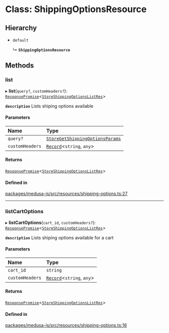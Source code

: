 # Class: ShippingOptionsResource

## Hierarchy

- `default`

  ↳ **`ShippingOptionsResource`**

## Methods

### list

▸ **list**(`query?`, `customHeaders?`): [`ResponsePromise`](../modules/internal.md#responsepromise)<[`StoreShippingOptionsListRes`](../modules/internal.md#storeshippingoptionslistres)\>

**`description`** Lists shiping options available

#### Parameters

| Name | Type |
| :------ | :------ |
| `query?` | [`StoreGetShippingOptionsParams`](internal.StoreGetShippingOptionsParams.md) |
| `customHeaders` | [`Record`](../modules/internal.md#record)<`string`, `any`\> |

#### Returns

[`ResponsePromise`](../modules/internal.md#responsepromise)<[`StoreShippingOptionsListRes`](../modules/internal.md#storeshippingoptionslistres)\>

#### Defined in

[packages/medusa-js/src/resources/shipping-options.ts:27](https://github.com/medusajs/medusa/blob/2eb2126f/packages/medusa-js/src/resources/shipping-options.ts#L27)

___

### listCartOptions

▸ **listCartOptions**(`cart_id`, `customHeaders?`): [`ResponsePromise`](../modules/internal.md#responsepromise)<[`StoreShippingOptionsListRes`](../modules/internal.md#storeshippingoptionslistres)\>

**`description`** Lists shiping options available for a cart

#### Parameters

| Name | Type |
| :------ | :------ |
| `cart_id` | `string` |
| `customHeaders` | [`Record`](../modules/internal.md#record)<`string`, `any`\> |

#### Returns

[`ResponsePromise`](../modules/internal.md#responsepromise)<[`StoreShippingOptionsListRes`](../modules/internal.md#storeshippingoptionslistres)\>

#### Defined in

[packages/medusa-js/src/resources/shipping-options.ts:16](https://github.com/medusajs/medusa/blob/2eb2126f/packages/medusa-js/src/resources/shipping-options.ts#L16)
